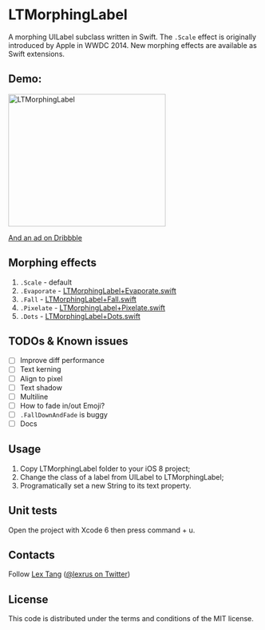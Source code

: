 # LTMorphingLabel
A morphing UILabel subclass written in Swift.
The ```.Scale``` effect is originally introduced by Apple in WWDC 2014. New morphing effects are available as Swift extensions. 

## Demo:
<img src="https://cloud.githubusercontent.com/assets/219689/3466547/9828c2f8-0282-11e4-9bcf-04592a0aa1c5.gif" width="315" height="265" alt="LTMorphingLabel"/>

<a href="https://dribbble.com/shots/1621547-LTMorphingLabel">And an ad on Dribbble</a>

## Morphing effects
1. ```.Scale``` - default
2. ```.Evaporate``` - [LTMorphingLabel+Evaporate.swift](https://github.com/lexrus/LTMorphingLabel/blob/master/LTMorphingLabel/LTMorphingLabel%2BEvaporate.swift)
3. ```.Fall``` - [LTMorphingLabel+Fall.swift](https://github.com/lexrus/LTMorphingLabel/blob/master/LTMorphingLabel/LTMorphingLabel%2BFall.swift)
4. ```.Pixelate``` - [LTMorphingLabel+Pixelate.swift](https://github.com/lexrus/LTMorphingLabel/blob/master/LTMorphingLabel/LTMorphingLabel%2BPixelate.swift)
5. ```.Dots``` - [LTMorphingLabel+Dots.swift](https://github.com/lexrus/LTMorphingLabel/blob/master/LTMorphingLabel/LTMorphingLabel%2BDots.swift)

## TODOs & Known issues
- [ ] Improve diff performance
- [ ] Text kerning
- [ ] Align to pixel
- [ ] Text shadow
- [ ] Multiline
- [ ] How to fade in/out Emoji?
- [ ] ```.FallDownAndFade``` is buggy
- [ ] Docs

## Usage
1. Copy LTMorphingLabel folder to your iOS 8 project;
2. Change the class of a label from UILabel to LTMorphingLabel;
3. Programatically set a new String to its text property.

## Unit tests
Open the project with Xcode 6 then press command + u.

## Contacts
Follow [Lex Tang](https://github.com/lexrus/) ([@lexrus on Twitter](https://twitter.com/lexrus/))

## License
This code is distributed under the terms and conditions of the MIT license.
